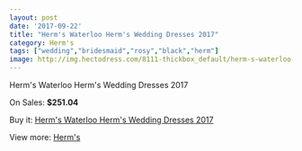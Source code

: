 ```yaml
---
layout: post
date: '2017-09-22'
title: "Herm's Waterloo Herm's Wedding Dresses 2017"
category: Herm's
tags: ["wedding","bridesmaid","rosy","black","herm"]
image: http://img.hectodress.com/8111-thickbox_default/herm-s-waterloo-herm-s-wedding-dresses-2013.jpg
---
```

Herm's Waterloo Herm's Wedding Dresses 2017

On Sales: **$251.04**
<a href="https://www.hectodress.com/herm-s/4103-herm-s-waterloo-herm-s-wedding-dresses-2013.html"><amp-img layout="responsive" width="600" height="600" src="//img.hectodress.com/8111-thickbox_default/herm-s-waterloo-herm-s-wedding-dresses-2013.jpg" alt="Herm's Waterloo Herm's Wedding Dresses 2017 0" /></a>

Buy it: [Herm's Waterloo Herm's Wedding Dresses 2017](https://www.hectodress.com/herm-s/4103-herm-s-waterloo-herm-s-wedding-dresses-2013.html "Herm's Waterloo Herm's Wedding Dresses 2017")

View more: [Herm's](https://www.hectodress.com/71-herm-s "Herm's")